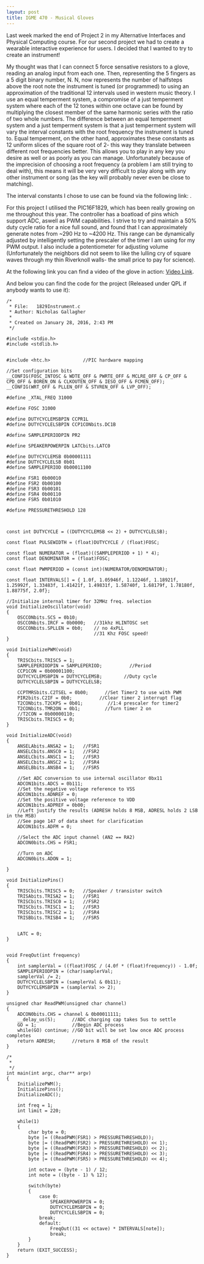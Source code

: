 ```yaml
---
layout: post
title: IGME 470 - Musical Gloves
---
```


Last week marked the end of Project 2 in my Alternative Interfaces and Physical Computing course. For our second project we had to create a wearable interactive experience for users. I decided that I wanted to try to create an instrument!

My thought was that I can connect 5 force sensative resistors to a glove, reading an analog input from each one. Then, representing the 5 fingers as a 5 digit binary number, N. N, now represents the number of halfsteps above the root note the instrument is tuned (or programmed) to using an approximation of the traditional 12 intervals used in western music theory. I use an equal temperment system, a compromise of a just temperment system where each of the 12 tones within one octave can be found by multiplying the closest member of the same harmonic series with the ratio of two whole numbers. The difference between an equal temperment system and a just temperment system is that a just temperment system will vary the interval constants with the root frequency the instrument is tuned to. Equal temperment, on the other hand, approximates these constants as 12 uniform slices of the square root of 2- this way they translate between different root frequencies better. This allows you to play in any key you desire as well or as poorly as you can manage. Unfortunately because of the imprecision of choosing a root frequency (a problem I am still trying to deal with), this means it will be very very difficult to play along with any other instrument or song (as the key will probably never even be close to matching).

The interval constants I chose to use can be found via the following link: [](phy.mtu.edu/~suits/scales.html).

For this project I utilised the PIC16F1829, which has been really growing on me throughout this year. The controller has a boatload of pins which support ADC, aswell as PWM capabilities. I strive to try and maintain a 50% duty cycle ratio for a nice full sound, and found that I can approximately generate notes from ~290 Hz to ~4200 Hz. This range can be dynamically adjusted by intelligently setting the prescaler of the timer I am using for my PWM output. I also include a potentiometer for adjusting volume (Unfortunately the neighbors did not seem to like the lulling cry of square waves through my thin Riverknoll walls- the small price to pay for science).

At the following link you can find a video of the glove in action: [Video Link](https://drive.google.com/file/d/0B2ou4k3PM0y4dDFzWUpuMVhSRVp3cC1MQjFMSUE0eHRsNGhr/view?usp=sharing).


And below you can find the code for the project (Released under QPL if anybody wants to use it):


	
	/* 
	 * File:   1829Instrument.c
	 * Author: Nicholas Gallagher
	 *
	 * Created on January 28, 2016, 2:43 PM
	 */
	
	#include <stdio.h>
	#include <stdlib.h>
	
	
	#include <htc.h>            //PIC hardware mapping
	
	//Set configuration bits
	__CONFIG(FOSC_INTOSC & WDTE_OFF & PWRTE_OFF & MCLRE_OFF & CP_OFF & CPD_OFF & BOREN_ON & CLKOUTEN_OFF & IESO_OFF & FCMEN_OFF);
	__CONFIG(WRT_OFF & PLLEN_OFF & STVREN_OFF & LVP_OFF);
	
	#define _XTAL_FREQ 31000
	
	#define FOSC 31000
	
	#define DUTYCYCLEMSBPIN CCPR1L
	#define DUTYCYCLELSBPIN CCP1CONbits.DC1B
	
	#define SAMPLEPERIODPIN PR2
	
	#define SPEAKERPOWERPIN LATCbits.LATC0
	
	#define DUTYCYCLEMSB 0b00001111
	#define DUTYCYCLELSB 0b01
	#define SAMPLEPERIOD 0b00011100
	
	#define FSR1 0b00010
	#define FSR2 0b00100
	#define FSR3 0b00101
	#define FSR4 0b00110
	#define FSR5 0b01010

	#define PRESSURETHRESHOLD 128



	const int DUTYCYCLE = ((DUTYCYCLEMSB << 2) + DUTYCYCLELSB);

	const float PULSEWIDTH = (float)DUTYCYCLE / (float)FOSC;

	const float NUMERATOR = (float)((SAMPLEPERIOD + 1) * 4);
	const float DENOMINATOR = (float)FOSC;

	const float PWMPERIOD = (const int)(NUMERATOR/DENOMINATOR);

	const float INTERVALS[] = { 1.0f, 1.05946f, 1.12246f, 1.18921f, 1.25992f, 1.33483f, 1.41421f, 1.49831f, 1.58740f, 1.68179f, 1.78180f, 1.88775f, 2.0f};

	//Initialize internal timer for 32MHz freq. selection
	void InitializeOscillator(void)
	{
	    OSCCONbits.SCS = 0b10;
	    OSCCONbits.IRCF = 0b0000;   //31khz HLINTOSC set
	    OSCCONbits.SPLLEN = 0b0;    // no 4xPLL
	                                //31 Khz FOSC speed!
	}

	void InitializePWM(void)
	{
	    TRISCbits.TRISC5 = 1;
	    SAMPLEPERIODPIN = SAMPLEPERIOD;          //Period
	    CCP1CON = 0b00001100;
	    DUTYCYCLEMSBPIN = DUTYCYCLEMSB;        //Duty cycle
	    DUTYCYCLELSBPIN = DUTYCYCLELSB;
	
	    CCPTMRSbits.C2TSEL = 0b00;      //Set Timer2 to use with PWM
	    PIR2bits.C2IF = 0b0;          //Clear timer 2 interrupt flag
	    T2CONbits.T2CKPS = 0b01;         //1:4 prescaler for timer2
	    T2CONbits.TMR2ON = 0b1;         //Turn timer 2 on
	    //T2CON = 0b00000110;
	    TRISCbits.TRISC5 = 0;
	}

	void InitializeADC(void)
	{
	    ANSELAbits.ANSA2 = 1;   //FSR1
	    ANSELCbits.ANSC0 = 1;   //FSR2
	    ANSELCbits.ANSC1 = 1;   //FSR3
	    ANSELCbits.ANSC2 = 1;   //FSR4
	    ANSELBbits.ANSB4 = 1;   //FSR5
	    
	    //Set ADC conversion to use internal oscillator 0bx11
	    ADCON1bits.ADCS = 0b111;
	    //Set the negative voltage reference to VSS
	    ADCON1bits.ADNREF = 0;
	    //Set the positive voltage reference to VDD
	    ADCON1bits.ADPREF = 0b00;
	    //Left justify the results (ADRESH holds 8 MSB, ADRESL holds 2 LSB in the MSB)
	    //See page 147 of data sheet for clarification
	    ADCON1bits.ADFM = 0;
	    
	    //Select the ADC input channel (AN2 == RA2)
	    ADCON0bits.CHS = FSR1;
	    
	    //Turn on ADC
	    ADCON0bits.ADON = 1;
	    
	}
	
	void InitializePins()
	{
	    TRISCbits.TRISC5 = 0;   //Speaker / transistor switch
	    TRISAbits.TRISA2 = 1;   //FSR1
	    TRISCbits.TRISC0 = 1;   //FSR2
	    TRISCbits.TRISC1 = 1;   //FSR3
	    TRISCbits.TRISC2 = 1;   //FSR4
	    TRISBbits.TRISB4 = 1;   //FSR5
	    
	    
	    LATC = 0;
	}
	
	
	void FreqOut(int frequency)
	{   
	    int samplerVal = ((float)FOSC / (4.0f * (float)frequency)) - 1.0f;
	    SAMPLEPERIODPIN = (char)samplerVal;
	    samplerVal /= 2;
	    DUTYCYCLELSBPIN = (samplerVal & 0b11);
	    DUTYCYCLEMSBPIN = (samplerVal >> 2);
	}
	
	unsigned char ReadPWM(unsigned char channel)
	{
	    ADCON0bits.CHS = channel & 0b00011111;
	    __delay_us(5);      //ADC charging cap takes 5us to settle
	    GO = 1;             //Begin ADC process
	    while(GO) continue; //GO bit will be set low once ADC process completes
	    return ADRESH;      //return 8 MSB of the result
	}
	
	/*
	 * 
	 */
	int main(int argc, char** argv) 
	{
	    InitializePWM();
	    InitializePins();
	    InitializeADC();
	
	    int freq = 1;
	    int limit = 220;
	    
	    while(1)
	    {
	        char byte = 0;
	        byte |= ((ReadPWM(FSR1) > PRESSURETHRESHOLD));
	        byte |= ((ReadPWM(FSR2) > PRESSURETHRESHOLD) << 1);
	        byte |= ((ReadPWM(FSR3) > PRESSURETHRESHOLD) << 2);
	        byte |= ((ReadPWM(FSR4) > PRESSURETHRESHOLD) << 3);
        	byte |= ((ReadPWM(FSR5) > PRESSURETHRESHOLD) << 4);
	        
	        int octave = (byte - 1) / 12;
	        int note = ((byte - 1) % 12); 
	        
	        switch(byte)
	        {
	            case 0:
	                SPEAKERPOWERPIN = 0;
	                DUTYCYCLEMSBPIN = 0;
	                DUTYCYCLELSBPIN = 0;
	            break;
	            default:
	                FreqOut((31 << octave) * INTERVALS[note]);
	                break;
	        }
	    }
	    return (EXIT_SUCCESS);
	}
	
